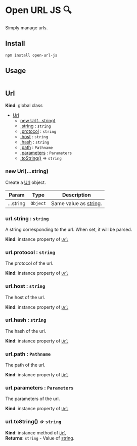 # Open URL JS 🔍

Simply manage urls.

## Install

```
npm install open-url-js
```

## Usage

```javascript
```

<a name="Url"></a>

## Url
**Kind**: global class  

* [Url](#Url)
    * [new Url(...string)](#new_Url_new)
    * [.string](#Url+string) : <code>string</code>
    * [.protocol](#Url+protocol) : <code>string</code>
    * [.host](#Url+host) : <code>string</code>
    * [.hash](#Url+hash) : <code>string</code>
    * [.path](#Url+path) : <code>Pathname</code>
    * [.parameters](#Url+parameters) : <code>Parameters</code>
    * [.toString()](#Url+toString) ⇒ <code>string</code>

<a name="new_Url_new"></a>

### new Url(...string)
Create a [Url](#Url) object.


| Param | Type | Description |
| --- | --- | --- |
| ...string | <code>Object</code> | Same value as [string](#Url+string). |

<a name="Url+string"></a>

### url.string : <code>string</code>
A string corresponding to the url. When set, it will be parsed.

**Kind**: instance property of [<code>Url</code>](#Url)  
<a name="Url+protocol"></a>

### url.protocol : <code>string</code>
The protocol of the url.

**Kind**: instance property of [<code>Url</code>](#Url)  
<a name="Url+host"></a>

### url.host : <code>string</code>
The host of the url.

**Kind**: instance property of [<code>Url</code>](#Url)  
<a name="Url+hash"></a>

### url.hash : <code>string</code>
The hash of the url.

**Kind**: instance property of [<code>Url</code>](#Url)  
<a name="Url+path"></a>

### url.path : <code>Pathname</code>
The path of the url.

**Kind**: instance property of [<code>Url</code>](#Url)  
<a name="Url+parameters"></a>

### url.parameters : <code>Parameters</code>
The parameters of the url.

**Kind**: instance property of [<code>Url</code>](#Url)  
<a name="Url+toString"></a>

### url.toString() ⇒ <code>string</code>
**Kind**: instance method of [<code>Url</code>](#Url)  
**Returns**: <code>string</code> - Value of [string](#Url+string).  
